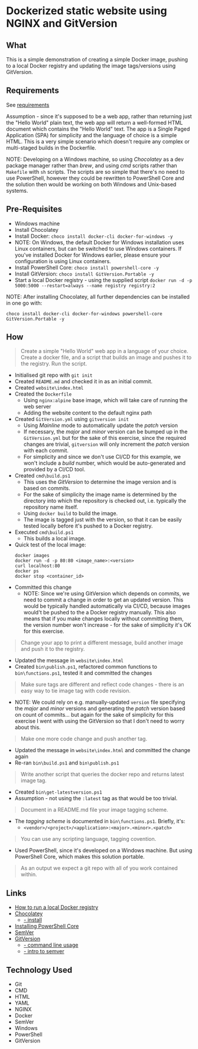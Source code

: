 # Dockerized static website using NGINX and GitVersion

## What

This is a simple demonstration of creating a simple Docker image, pushing to a local Docker registry and updating the image tags/versions using GitVersion.

## Requirements

See [requirements](doc\requirements.md)

Assumption - since it's supposed to be a web app, rather than returning just the "Hello World" plain text, the web app will return a well-formed HTML document which contains the "Hello World" text. The app is a Single Paged Application (SPA) for simplicity and the language of choice is a simple HTML. This is a very simple scenario which doesn't require any complex or multi-staged builds in the Dockerfile.

NOTE: Developing on a Windows machine, so using *Chocolatey* as a dev package manager rather than *brew*, and using *cmd* scripts rather than `Makefile` with `sh` scripts. The scripts are so simple that there's no need to use PowerShell, however they could be rewritten to PowerShell Core and the solution then would be working on both Windows and Unix-based systems.

## Pre-Requisites

* Windows machine
* Install Chocolatey
* Install Docker: `choco install docker-cli docker-for-windows -y`
* NOTE: On Windows, the default Docker for Windows installation uses Linux containers, but can be switched to use Windows containers. If you've installed Docker for Windows earlier, please ensure your configuration is using Linux containers.
* Install PowerShell Core: `choco install powershell-core -y`
* Install GitVersion: `choco install GitVersion.Portable -y`
* Start a local Docker registry - using the supplied script
    `docker run -d -p 5000:5000 --restart=always --name registry registry:2`

NOTE: After installing Chocolatey, all further dependencies can be installed in one go with:

`choco install docker-cli docker-for-windows powershell-core GitVersion.Portable -y`

## How

> Create a simple "Hello World" web app in a language of your choice. Create a docker file, and a script that builds an image and pushes it to the registry. Run the script.

* Initialised git repo with `git init`
* Created `README.md` and checked it in as an initial commit.
* Created `website\index.html`
* Created the `Dockerfile`
  * Using `nginx:alpine` base image, which will take care of running the web server
  * Adding the website content to the default nginx path
* Created `GitVersion.yml` using `gitversion init`
  * Using *Mainline* mode to automatically update the *patch* version
  * If necessary, the *major* and *minor* version can be bumped up in the `GitVersion.yml` but for the sake of this exercise,
    since the required changes are trivial, `gitversion` will only increment the *patch* version with each commit.
  * For simplicity and since we don't use CI/CD for this example, we won't include a *build* number, which would be auto-generated and provided by a CI/CD tool.
* Created `cmd\build.ps1`
  * This uses the *GitVersion* to determine the image version and is based on commits.
  * For the sake of simplicity the image name is determined by the directory into which the repository is checked out, i.e. typically the repository name itself.
  * Using `docker build` to build the image.
  * The image is tagged just with the version, so that it can be easily tested locally before it's pushed to a Docker registry.
* Executed `cmd\build.ps1`
  * This builds a local image.
* Quick test of the local image:
  ```
  docker images
  docker run -d -p 80:80 <image_name>:<version>
  curl localhost:80
  docker ps
  docker stop <container_id>
  ```
* Committed this change
  * NOTE: Since we're using GitVersion which depends on commits, we need to commit a change in order to get an updated version. This would be typically handled automatically via CI/CD, because images would't be pushed to the a Docker registry manually. This also means that if you make changes locally without committing them, the version number won't increase - for the sake of simplicity it's OK for this exercise.

> Change your app to print a different message, build another image and push it to the registry.

* Updated the message in `website\index.html`
* Created `bin\publish.ps1`, refactored common functions to `bin\functions.ps1`, tested it and committed the changes
  
> Make sure tags are different and reflect code changes - there is an easy way to tie image tag with code revision.

* NOTE: We could rely on e.g. manually-updated `version` file specifying the *major* and *minor* versions and generating the *patch* version based on count of commits... but again for the sake of simplicity for this exercise I went with using the GitVersion so that I don't need to worry about this.

> Make one more code change and push another tag.

* Updated the message in `website\index.html` and committed the change again
* Re-ran `bin\build.ps1` and `bin\publish.ps1`

> Write another script that queries the docker repo and returns latest image tag.

* Created `bin\get-latestversion.ps1`
* Assumption - not using the `:latest` tag as that would be too trivial.

> Document in a README.md file your image tagging scheme.

* The *tagging scheme* is documented in `bin\functions.ps1`. Briefly, it's:
  * `<vendor>/<project>/<application>:<major>.<minor>.<patch>`

> You can use any scripting language, tagging covention.

* Used PowerShell, since it's developed on a Windows machine. But using PowerShell Core, which makes this solution portable.

> As an output we expect a git repo with all of you work contained within.

## Links

* [How to run a local Docker registry](https://docs.docker.com/registry/deploying/)
* [Chocolatey](https://chocolatey.org)
  * [- install](https://chocolatey.org/install)
* [Installing PowerShell Core](https://docs.microsoft.com/en-us/powershell/scripting/install/installing-powershell?view=powershell-6)
* [SemVer](https://semver.org)
* [GitVersion](https://gitversion.readthedocs.io)
  * [- command line usage](https://gitversion.readthedocs.io/en/latest/usage/command-line/)
  * [- intro to semver](https://gitversion.readthedocs.io/en/latest/reference/intro-to-semver/)

## Technology Used

* Git
* CMD
* HTML
* YAML
* NGINX
* Docker
* SemVer
* Windows
* PowerShell
* GitVersion
